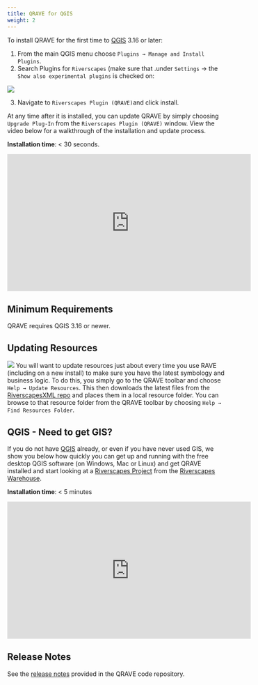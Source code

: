 ```yaml
---
title: QRAVE for QGIS
weight: 2
---
```


To install QRAVE for the first time to [QGIS](https://qgis.org/) 3.16 or later: 

1. From the main QGIS menu choose `Plugins → Manage and Install Plugins`.
2. Search Plugins for `Riverscapes` (make sure that .under `Settings` → the `Show also experimental plugins` is checked on:

<img src="{{ site.baseurl }}/assets/images/QRaveExperimental.png">

3. Navigate to `Riverscapes Plugin (QRAVE)`and click install.

At any time after it is installed, you can update QRAVE by simply choosing `Upgrade Plug-In` from the `Riverscapes Plugin (QRAVE)` window. View the video below for a walkthrough of the installation and update process. 

**Installation time**: < 30 seconds.

<div class="responsive-embed">
<iframe width="560" height="315" src="https://www.youtube.com/embed/O5xwIqhtlag" title="YouTube video player" frameborder="0" allow="accelerometer; autoplay; clipboard-write; encrypted-media; gyroscope; picture-in-picture" allowfullscreen></iframe>
</div>

## Minimum Requirements

QRAVE requires QGIS 3.16 or newer.

## Updating Resources

<img class="float-right" src="{{ site.baseurl }}/assets/images/updateresources.png"> You will want to update resources just about every time you use RAVE (including on a new install) to make sure you have the latest symbology and business logic. To do this, you simply go to the QRAVE toolbar and choose `Help → Update Resources`. This then downloads the latest files from the [RiverscapesXML repo](https://github.com/Riverscapes/RiverscapesXML) and places them in a local resource folder. You can browse to that resource folder from the QRAVE toolbar by choosing `Help → Find Resources Folder`.

## QGIS - Need to get GIS?

If you do not have [QGIS](https://qgis.org/) already, or even if you have never used GIS, we show you below how quickly you can get up and running with the free desktop QGIS software (on Windows, Mac or Linux) and get QRAVE installed and start looking at a [Riverscapes Project](https://riverscapes.net/Tools/Technical_Reference/Documentation_Standards/Riverscapes_Projects/) from the [Riverscapes Warehouse](https://data.riverscapes.net/).

**Installation time**: < 5 minutes

<div class="responsive-embed">
<iframe width="560" height="315" src="https://www.youtube.com/embed/iMxcyp2u4jc" title="YouTube video player" frameborder="0" allow="accelerometer; autoplay; clipboard-write; encrypted-media; gyroscope; picture-in-picture" allowfullscreen></iframe>
</div>

## Release Notes

See the [release notes](https://github.com/Riverscapes/QRAVEPlugin/releases) provided in the QRAVE code repository.